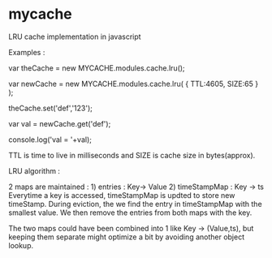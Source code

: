 mycache
=======

LRU cache implementation in javascript

Examples :


var theCache = new MYCACHE.modules.cache.lru();

var newCache = new MYCACHE.modules.cache.lru( { TTL:4605, SIZE:65 } );

theCache.set('def','123');


var val = newCache.get('def');

console.log('val  = '+val);

TTL is time to live in milliseconds and SIZE is cache size in bytes(approx).

LRU algorithm :

2 maps are maintained : 
    1) entries : Key-> Value
    2) timeStampMap : Key -> ts
Everytime a key is accessed, timeStampMap is updted to store new timeStamp.
During eviction, the we find the entry in timeStampMap with the smallest value.
We then remove the entries from both maps with the key.

The two maps could have been combined into 1 like Key -> (Value,ts), but keeping them separate 
might optimize a bit by avoiding another object lookup.
